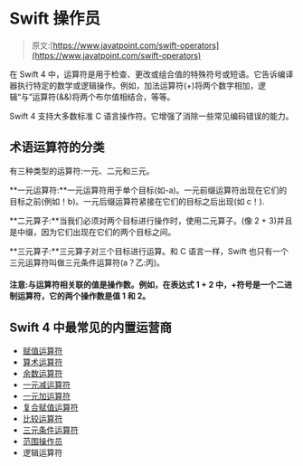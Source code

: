 # Swift 操作员

> 原文:[https://www.javatpoint.com/swift-operators](https://www.javatpoint.com/swift-operators)

在 Swift 4 中，运算符是用于检查、更改或组合值的特殊符号或短语。它告诉编译器执行特定的数学或逻辑操作。例如，加法运算符(+)将两个数字相加，逻辑“与”运算符(&&)将两个布尔值相结合，等等。

Swift 4 支持大多数标准 C 语言操作符。它增强了消除一些常见编码错误的能力。

## 术语运算符的分类

有三种类型的运算符:一元、二元和三元。

**一元运算符:**一元运算符用于单个目标(如-a)。一元前缀运算符出现在它们的目标之前(例如！b)。一元后缀运算符紧接在它们的目标之后出现(如 c！).

**二元算子:**当我们必须对两个目标进行操作时，使用二元算子。(像 2 + 3)并且是中缀，因为它们出现在它们的两个目标之间。

**三元算子:**三元算子对三个目标进行运算。和 C 语言一样，Swift 也只有一个三元运算符叫做三元条件运算符(a？乙:丙)。

#### 注意:与运算符相关联的值是操作数。例如，在表达式 1 + 2 中，+符号是一个二进制运算符，它的两个操作数是值 1 和 2。

## Swift 4 中最常见的内置运营商

*   [赋值运算符](swift-assignment-operator)
*   [算术运算符](swift-arithmetic-operators)
*   [余数运算符](swift-remainder-operator)
*   [一元减运算符](swift-unary-minus-plus-operator)
*   [一元加运算符](swift-unary-minus-plus-operator#unary-plus-operator)
*   [复合赋值运算符](swift-compound-assignment-operators)
*   [比较运算符](swift-comparison-operators)
*   [三元条件运算符](swift-ternary-conditional-operator)
*   [范围操作员](swift-range-operators)
*   逻辑运算符